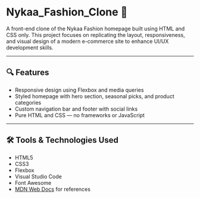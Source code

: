 # Nykaa_Fashion_Clone 👗
A front-end clone of the Nykaa Fashion homepage built using HTML and CSS only. This project focuses on replicating the layout, responsiveness, and visual design of a modern e-commerce site to enhance UI/UX development skills.

---

## 🔍 Features

- Responsive design using Flexbox and media queries
- Styled homepage with hero section, seasonal picks, and product categories
- Custom navigation bar and footer with social links
- Pure HTML and CSS — no frameworks or JavaScript

---

## 🛠️ Tools & Technologies Used

- HTML5
- CSS3
- Flexbox
- Visual Studio Code
- Font Awesome
- [MDN Web Docs](https://developer.mozilla.org/) for references
